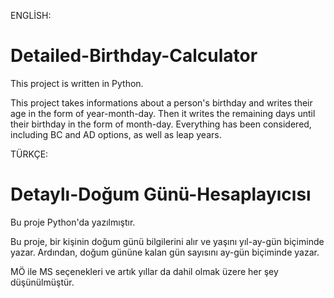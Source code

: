 ENGLİSH:
# Detailed-Birthday-Calculator
This project is written in Python.

This project takes informations about a person's birthday and writes their age in the form of year-month-day.  Then it writes the remaining days until their birthday in the form of month-day.
Everything has been considered, including BC and AD options, as well as leap years.


TÜRKÇE:
# Detaylı-Doğum Günü-Hesaplayıcısı
Bu proje Python'da yazılmıştır.

Bu proje, bir kişinin doğum günü bilgilerini alır ve yaşını yıl-ay-gün biçiminde yazar. Ardından, doğum gününe kalan gün sayısını ay-gün biçiminde yazar.

MÖ ile MS seçenekleri ve artık yıllar da dahil olmak üzere her şey düşünülmüştür.
